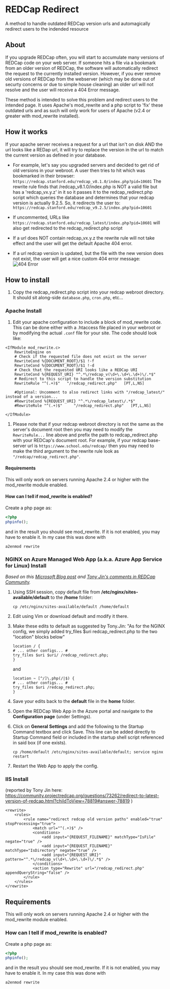 # REDCap Redirect
A method to handle outdated REDCap version urls and automagically redirect users to the indended resource

## About
If you upgrade REDCap often, you will start to accumulate many versions of REDCap code on your web server.  If someone hits a file via a bookmark from an older version of REDCap, the software will automatically redirect the request to the currently installed version.  However, if you ever remove old versions of REDCap from the webserver (which may be done out of securty concerns or due to simple house cleaning) an older url will not resolve and the user will receive a 404 Error message.

These method is intended to solve this problem and redirect users to the intended page.  It uses Apache's mod_rewrite and a php script to 'fix' these outdated urls and as such will only work for users of Apache (v2.4 or greater with mod_rewrite installed).

## How it works
If your apache server receives a request for a url that isn't on disk AND the url looks like a REDap url, it will try to replace the version in the url to match the current version as defined in your database.

- For example, let's say you upgraded servers and decided to get rid of old versions in your webroot.  A user then tries to hit which was bookmarked in their browser:
`https://redcap.stanford.edu/redcap_v8.1.0/index.php?pid=10601`
The rewrite rule finds that /redcap_v8.1.0/index.php is NOT a valid file but has a 'redcap_vx.y.z' in it so it passes it to the redcap_redirect.php script which queries the database and determines that your redcap version is actually 9.2.5.  So, it redirects the user to:
`https://redcap.stanford.edu/redcap_v9.2.5/index.php?pid=10601`

- If uncommented, URLs like `https://redcap.stanford.edu/redcap_latest/index.php?pid=10601` will also get redirected to the redcap_redirect.php script

- If a url does NOT contain redcap_vx.y.z the rewrite rule will not take effect and the user will get the default Apache 404 error.

- If a url redcap version is updated, but the file with the new version does not exist, the user will get a nice custom 404 error message:
![404 Error](example_404.png)

## How to install
1. Copy the redcap_redirect.php script into your redcap webroot directory.  It should sit along-side `database.php`, `cron.php`, etc...
### Apache Install
1. Edit your apache configuration to include a block of mod_rewrite code.  This can be done either with a .htaccess file placed in your webroot or by modifying the actual `.conf` file for your site.  The code should look like:
```
<IfModule mod_rewrite.c>
    RewriteEngine on
    # Check if the requested file does not exist on the server
    RewriteCond %{DOCUMENT_ROOT}/$1 !-f
    RewriteCond %{DOCUMENT_ROOT}/$1 !-d
    # Check that the requested URI looks like a REDCap URI
    RewriteCond %{REQUEST_URI} "^.*\/redcap_v(\d+\.\d+\.\d+)\/.*$"
    # Redirect to this script to handle the version substitution
    RewriteRule "^(.+)$"   "/redcap_redirect.php"   [PT,L,NS]

    #Optional: Uncomment to also redirect links with "/redcap_latest/" instead of a version...
    #RewriteCond %{REQUEST_URI} "^.*\/redcap_latest\/.*$"
    #RewriteRule "^(.+)$"     "/redcap_redirect.php"   [PT,L,NS]

</IfModule>
```

1. Please note that if your redcap webroot directory is not the same as the server's document root then you may need to modify the `RewriteRule...` line above and prefix the path to redcap_redirect.php with your REDCap's document root.  For example, if your redcap base-server url is `https://www.school.edu/redcap/` then you may need to make the third argument to the rewrite rule look as `"/redcap/redcap_redirect.php"`.

#### Requirements
This will only work on servers running Apache 2.4 or higher with the mod_rewrite module enabled.

#### How can I tell if mod_rewrite is enabled?
Create a php page as:
```php
<?php
phpinfo();
```
and in the result you should see mod_rewrite.  If it is not enabled, you may have to enable it.  In my case this was done with
```
a2enmod rewrite
```

### NGINX on Azure Managed Web App (a.k.a. Azure App Service for Linux) Install
*Based on this [Microsoft Blog post](https://techcommunity.microsoft.com/t5/apps-on-azure-blog/configure-nginx-for-php-8-linux-azure-app-service/ba-p/3069373) and [Tony Jin's comments in REDCap Community](https://techcommunity.microsoft.com/t5/apps-on-azure-blog/configure-nginx-for-php-8-linux-azure-app-service/ba-p/3069373).*

1. Using SSH session, copy default file from **/etc/nginx/sites-available/default** to the **/home** folder:
   ```
   cp /etc/nginx/sites-available/default /home/default
   ```
2. Edit using Vim or download default and modify it there.
3. Make these edits to default as suggested by Tony.Jin: "As for the NGINX config, we simply added try_files $uri redcap_redirect.php to the two "location" blocks below"
   ```
   location / {
   # ... other configs... #
   try_files $uri $uri/ /redcap_redirect.php;
   }
   ```
   and
   ```
   location ~ [^/]\.php(/|$) {
   # ... other configs... #
   try_files $uri /redcap_redirect.php;
   }
   ```   
   
4. Save your edits back to the **default** file in the **home** folder.
5. Open the REDCap Web App in the Azure portal and navigate to the **Configuration page** (under Settings).
6. Click on **General Settings** and add the following to the Startup Command textbox and click Save. This line can be added directly to Startup Command field or included in the startup shell script referenced in said box (if one exists).
   ```
   cp /home/default /etc/nginx/sites-available/default; service nginx restart
   ```
7. Restart the Web App to apply the config.

### IIS Install
(reported by Tony Jin here: https://community.projectredcap.org/questions/73262/redirect-to-latest-version-of-redcap.html?childToView=78819#answer-78819 ) 

```
<rewrite>
	<rules>
		<rule name="redirect redcap old version paths" enabled="true" stopProcessing="true">
			<match url="^(.+)$" />
			<conditions>
				<add input="{REQUEST_FILENAME}" matchType="IsFile" negate="true" />
				<add input="{REQUEST_FILENAME}" matchType="IsDirectory" negate="true" />
				<add input="{REQUEST_URI}" pattern="^.*\/redcap_v(\d+\.\d+\.\d+)\/.*$" />
			</conditions>
			<action type="Rewrite" url="/redcap_redirect.php" appendQueryString="false" />
		</rule>
	</rules>
</rewrite>
```

## Requirements
This will only work on servers running Apache 2.4 or higher with the mod_rewrite module enabled.

### How can I tell if mod_rewrite is enabled?
Create a php page as:
```php
<?php
phpinfo();
```
and in the result you should see mod_rewrite.  If it is not enabled, you may have to enable it.  In my case this was done with
```
a2enmod rewrite
```
